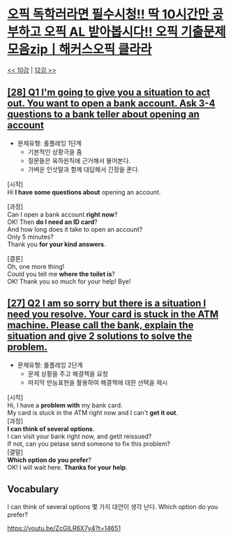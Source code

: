 # [오픽 독학러라면 필수시청!! 딱 10시간만 공부하고 오픽 AL 받아봅시다!! 오픽 기출문제 모음zipㅣ해커스오픽 클라라](https://www.youtube.com/watch?v=ZcGILR6X7y4)

[<< 10강](https://github.com/nacl1119/nacl1119.github.io/blob/main/1.%20Personal/6.%20OPIc/01.%20Hackers_10H/Lecture10.md) | [12강 >>](https://github.com/nacl1119/nacl1119.github.io/blob/main/1.%20Personal/6.%20OPIc/01.%20Hackers_10H/Lecture12.md)

## [**[28] Q1 I'm going to give you a situation to act out. You want to open a bank account. Ask 3-4 questions to a bank teller about opening an account**](https://youtu.be/ZcGILR6X7y4?t=14021)

* 문제유형: 롤플레잉 1단계
  * 기본적인 상황극을 줌
  * 질문들은 육하원칙에 근거해서 물어본다.
  * 가벼운 인삿말과 함께 대답해서 긴장을 푼다.

[시작]  
Hi **I have some questions about** opening an account.  

[과정]  
Can I open a bank account **right now**?  
OK! Then **do I need an ID card**?  
And how long does it take to open an account?  
Only 5 minutes?  
Thank you **for your kind answers**.  

[결론]  
Oh, one more thing!  
Could you tell me **where the toilet is**?  
OK! Thank you so much for your help! Bye!


## [**[27] Q2 I am so sorry but there is a situation I need you resolve. Your card is stuck in the ATM machine. Please call the bank, explain the situation and give 2 solutions to solve the problem.**](https://youtu.be/ZcGILR6X7y4?t=14408)

* 문제유형: 롤플레잉 2단계
  * 문제 상황을 주고 해결책을 요청
  * 마지막 만능표현을 활용하여 해결책에 대한 선택을 제시
  
[시작]  
Hi, I have a **problem with** my bank card.  
My card is stuck in the ATM right now and I can't **get it out**.  
[과정]  
**I can think of several options**.  
I can visit your bank right now, and getit reissued?  
If not, can you pelase send someone to fix this problem?  
[결말]  
**Which option do you prefer**?  
OK! I will wait here. **Thanks for your help**.  

## Vocabulary
I can think of several options 몇 가지 대안이 생각 난다.
Which option do you prefer?  


https://youtu.be/ZcGILR6X7y4?t=14651